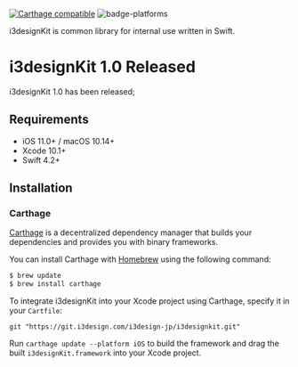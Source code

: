 [![Carthage compatible](https://img.shields.io/badge/Carthage-compatible-4BC51D.svg?style=flat)](https://git.i3design.com/i3design-jp/i3designkit)
![badge-platforms](https://img.shields.io/badge/platforms-iOS-lightgrey.svg)

i3designKit is common library for internal use written in Swift.

# i3designKit 1.0 Released
i3designKit 1.0 has been released;

## Requirements

- iOS 11.0+ / macOS 10.14+
- Xcode 10.1+
- Swift 4.2+

## Installation

### Carthage

[Carthage](https://github.com/Carthage/Carthage) is a decentralized dependency manager that builds your dependencies and provides you with binary frameworks.

You can install Carthage with [Homebrew](https://brew.sh/) using the following command:

```bash
$ brew update
$ brew install carthage
```

To integrate i3designKit into your Xcode project using Carthage, specify it in your `Cartfile`:

```ogdl
git "https://git.i3design.com/i3design-jp/i3designkit.git"
```

Run `carthage update --platform iOS` to build the framework and drag the built `i3designKit.framework` into your Xcode project.
